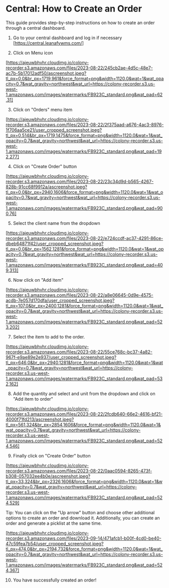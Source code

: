 # Central: How to Create an Order 

This guide provides step-by-step instructions on how to create an order through a central dashboard.

1. Go to your central dashboard and log in if necessary [https://central.leanafywms.com/]


2. Click on Menu icon

[https://ajeuwbhvhr.cloudimg.io/colony-recorder.s3.amazonaws.com/files/2023-08-22/245cb2ae-4d5c-48e7-ac7b-5b17012adf50/ascreenshot.jpeg?tl_px=0,0&br_px=1719,961&force_format=png&width=1120.0&wat=1&wat_opacity=0.7&wat_gravity=northwest&wat_url=https://colony-recorder.s3.us-west-1.amazonaws.com/images/watermarks/FB923C_standard.png&wat_pad=62,31]


3. Click on "Orders" menu item

[https://ajeuwbhvhr.cloudimg.io/colony-recorder.s3.amazonaws.com/files/2023-08-22/2f375aad-a676-4ac3-8976-1f706aa5ce21/user_cropped_screenshot.jpeg?tl_px=0,514&br_px=1719,1475&force_format=png&width=1120.0&wat=1&wat_opacity=0.7&wat_gravity=northwest&wat_url=https://colony-recorder.s3.us-west-1.amazonaws.com/images/watermarks/FB923C_standard.png&wat_pad=192,277]


4. Click on "Create Order" button

[https://ajeuwbhvhr.cloudimg.io/colony-recorder.s3.amazonaws.com/files/2023-08-22/23c34d9d-b565-4267-828b-91cc68f9912a/ascreenshot.jpeg?tl_px=0,0&br_px=2940,1606&force_format=png&width=1120.0&wat=1&wat_opacity=0.7&wat_gravity=northwest&wat_url=https://colony-recorder.s3.us-west-1.amazonaws.com/images/watermarks/FB923C_standard.png&wat_pad=900,76]


5. Select the client name from the dropdown

[https://ajeuwbhvhr.cloudimg.io/colony-recorder.s3.amazonaws.com/files/2023-08-22/e724ccdf-ac37-4291-86ce-dbeb64871f42/user_cropped_screenshot.jpeg?tl_px=0,0&br_px=1562,1281&force_format=png&width=1120.0&wat=1&wat_opacity=0.7&wat_gravity=northwest&wat_url=https://colony-recorder.s3.us-west-1.amazonaws.com/images/watermarks/FB923C_standard.png&wat_pad=409,313]


6. Now click on "Add item"

[https://ajeuwbhvhr.cloudimg.io/colony-recorder.s3.amazonaws.com/files/2023-08-22/a8e06645-0d9e-4575-acdb-7e057d170dfa/user_cropped_screenshot.jpeg?tl_px=107,0&br_px=2400,1281&force_format=png&width=1120.0&wat=1&wat_opacity=0.7&wat_gravity=northwest&wat_url=https://colony-recorder.s3.us-west-1.amazonaws.com/images/watermarks/FB923C_standard.png&wat_pad=523,202]


7. Select the item to add to the order. 

[https://ajeuwbhvhr.cloudimg.io/colony-recorder.s3.amazonaws.com/files/2023-08-22/55ce768c-bc37-4a82-967f-e9ae89e2e937/user_cropped_screenshot.jpeg?tl_px=646,0&br_px=2940,1281&force_format=png&width=1120.0&wat=1&wat_opacity=0.7&wat_gravity=northwest&wat_url=https://colony-recorder.s3.us-west-1.amazonaws.com/images/watermarks/FB923C_standard.png&wat_pad=532,162]


8. Add the quantity and select and unit from the dropdown and click on "Add item to order"

[https://ajeuwbhvhr.cloudimg.io/colony-recorder.s3.amazonaws.com/files/2023-08-22/2fcdb640-66e2-4616-bf21-4000f71fd213/ascreenshot.jpeg?tl_px=561,324&br_px=2854,1606&force_format=png&width=1120.0&wat=1&wat_opacity=0.7&wat_gravity=northwest&wat_url=https://colony-recorder.s3.us-west-1.amazonaws.com/images/watermarks/FB923C_standard.png&wat_pad=524,546]


9. Finally click on "Create Order" button

[https://ajeuwbhvhr.cloudimg.io/colony-recorder.s3.amazonaws.com/files/2023-08-22/0aac0594-8265-473f-b308-057032ee4b0e/ascreenshot.jpeg?tl_px=33,324&br_px=2326,1606&force_format=png&width=1120.0&wat=1&wat_opacity=0.7&wat_gravity=northwest&wat_url=https://colony-recorder.s3.us-west-1.amazonaws.com/images/watermarks/FB923C_standard.png&wat_pad=524,529]


Tip: You can click on the "Up arrow" button and choose other additional options to create an order and download it. Additionally, you can create an order and generate a picklist at the same time.

[https://ajeuwbhvhr.cloudimg.io/colony-recorder.s3.amazonaws.com/files/2023-09-14/471afcb1-b00f-4cd0-be40-47c59fea7b54/user_cropped_screenshot.jpeg?tl_px=474,0&br_px=2194,732&force_format=png&width=1120.0&wat=1&wat_opacity=0.7&wat_gravity=northwest&wat_url=https://colony-recorder.s3.us-west-1.amazonaws.com/images/watermarks/FB923C_standard.png&wat_pad=524,367]


10. You have successfully created an order!